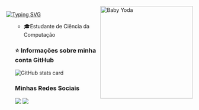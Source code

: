 <img align="right" width="250" src="https://media.giphy.com/media/v1.Y2lkPTc5MGI3NjExc3c5YzcwNm5vaWRiN2FobTZlNnpmbnMybDl3M3UwYnVlbTRuenViMyZlcD12MV9pbnRlcm5hbF9naWZfYnlfaWQmY3Q9Zw/Wn74RUT0vjnoU98Hnt/giphy.gif" title="Baby Yoda"/>

[![Typing SVG](https://readme-typing-svg.herokuapp.com?font=Fira+Code&pause=1000&color=2E67F8&width=435&lines=Hello+there!+I'm+Kelvin+Rodrigues+%F0%9F%91%A8%F0%9F%8F%BB%E2%80%8D%F0%9F%92%BB;Oi!+Eu+sou+Kelvin+Rodrigues+%F0%9F%91%A8%F0%9F%8F%BB%E2%80%8D%F0%9F%92%BB)](https://git.io/typing-svg)

<ul>

- 🎓Estudante de Ciência da Computação


<div>

### ⭐ Informações sobre minha conta GitHub
<picture>
  <source 
    media="(prefers-color-scheme: dark)" 
    srcset="https://github-readme-stats.vercel.app/api?username=nivlekrod&show_icons=true&theme=shadow_green&text_color=d4d4d8&include_all_commits=true&count_private=true">
  
  <source 
    media="(prefers-color-scheme: light)" 
    srcset="https://github-readme-stats.vercel.app/api?username=nivlekrod&show_icons=true&theme=shadow_green&text_color=000000&include_all_commits=true&count_private=true">

  <img 
    alt="GitHub stats card"
    src="https://github-readme-stats.vercel.app/api?username=nivlekrod&show_icons=true&theme=shadow_green&text_color=d4d4d8&include_all_commits=true&count_private=true">
</picture>

</div>

### Minhas Redes Sociais

<div align="">

<a href="https://www.linkedin.com/in/kelvin-rodrigues-dev/"><img src="https://img.shields.io/badge/LinkedIn-0050B5?style=flat&logo=linkedin&logoColor=white" target="_blank"/></a>
<a href="mailto:kmrkelvin@gmail.com"><img src="https://img.shields.io/badge/-kmrkelvin@gmail.com-9D2235?style=flat&logo=gmail&logoColor=white" target="_blank"/></a>

</div>
</ul>
